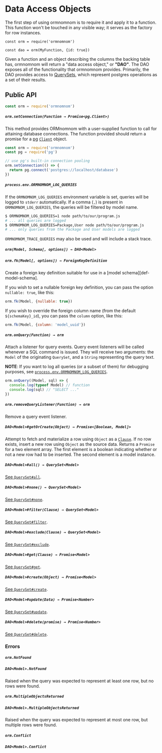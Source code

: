 # Data Access Objects

The first step of using ormnomnom is to require it and apply it to a function.
This function won't be touched in any visible way; it serves as the factory for
row instances.

```
const orm = require('ormnomnom')

const dao = orm(MyFunction, {id: true}) 
```

Given a function and an object describing the columns the backing table has,
ormnomnom will return a "data access object," or **"DAO"**. The DAO exposes all
of the functionality that ormnomnom provides. Primarily, the DAO provides
access to [QuerySets][ref-queryset], which represent postgres operations as a
set of their results.

## Public API

```javascript
const orm = require('ormnomnom')
```

##### `orm.setConnection(Function → Promise<pg.Client>)`

This method provides ORMnomnom with a user-supplied function to call for
attaining database connections. The function provided should return a promise
for a [pg][def-pg] [`Client`][def-pg-client] object.

```javascript
const orm = require('ormnomnom')
const pg = require('pg')

// use pg's built-in connection pooling
orm.setConnection(() => {
  return pg.connect('postgres://localhost/database')
})
```

##### `process.env.ORMNOMNOM_LOG_QUERIES`

If the `ORMNOMNOM_LOG_QUERIES` environment variable is set, queries
will be logged to `stderr` automatically. If a comma (`,`) is present
in `ORMNOMNOM_LOG_QUERIES`, the queries will be filtered by model
name.


```bash
$ ORMNOMNOM_LOG_QUERIES=1 node path/to/our/program.js
# ... all queries are logged
$ ORMNOMNOM_LOG_QUERIES=Package,User node path/to/our/program.js
# ... only queries from the Package and User models are logged
```

`ORMNOMNOM_TRACE_QUERIES` may also be used and will include a stack trace.

##### `orm(Model, Schema[, options]) → DAO<Model>`

##### `orm.fk(Model[, options]) → ForeignKeyDefinition`

Create a foreign key definition suitable for use in a [model schema][def-model-schema].

If you wish to set a nullable foreign key definition, you can pass the option `nullable: true`,
like this:

```js
orm.fk(Model, {nullable: true})
```

If you wish to override the foreign column name (from the default `${schemaKey}_id`), you can pass the `column` option, like this:

```js
orm.fk(Model, {column: 'model_uuid'})
```

##### `orm.onQuery(Function) → orm`

Attach a listener for query events. Query event listeners will be
called whenever a SQL command is issued. They will receive two
arguments: the `Model` of the originating `QuerySet`, and a `String`
representing the query text.

**NOTE**: If you want to log all queries (or a subset of them) for
debugging purposes, see [`process.env.ORMNOMNOM_LOG_QUERIES`](#processenvormnomnom_log_queries).

```javascript
orm.onQuery((Model, sql) => {
  console.log(typeof Model) // function
  console.log(sql) // "SELECT ..."
})
```

##### `orm.removeQueryListener(Function) → orm`

Remove a query event listener.

##### `DAO<Model>#getOrCreate(Object) → Promise<[Boolean, Model]>`

Attempt to fetch and materialize a row using `Object` as a
[`Clause`][def-clause]. If no row exists, insert a new row using `Object`
as the source data. Returns a `Promise` for a two element array. The first
element is a boolean indicating whether or not a new row had to be inserted.
The second element is a model instance.

##### `DAO<Model>#all() → QuerySet<Model>`

[See `QuerySet#all`](./queryset.md#querysetmodelall).

##### `DAO<Model>#none() → QuerySet<Model>`

[See `QuerySet#none`](./queryset.md#querysetmodelnone).

##### `DAO<Model>#filter(Clause) → QuerySet<Model>`

[See `QuerySet#filter`](./queryset.md#querysetfilterclause).

##### `DAO<Model>#exclude(Clause) → QuerySet<Model>`

[See `QuerySet#exclude`](./queryset.md#querysetexcludeclause).

##### `DAO<Model>#get(Clause) → Promise<Model>`

[See `QuerySet#get`](./queryset.md#querysetgetclause).

##### `DAO<Model>#create(Object) → Promise<Model>`

[See `QuerySet#create`](./queryset.md#querysetcreatedata).

##### `DAO<Model>#update(Data) → Promise<Number>`

[See `QuerySet#update`](./queryset.md#querysetupdatedata).

##### `DAO<Model>#delete(promise) → Promise<Number>`

[See `QuerySet#delete`](./queryset.md#querysetdelete).

### Errors

##### `orm.NotFound`
##### `DAO<Model>.NotFound`

Raised when the query was expected to represent at least one row, but no
rows were found.

##### `orm.MultipleObjectsReturned`
##### `DAO<Model>.MultipleObjectsReturned`

Raised when the query was expected to represent at most one row, but multiple
rows were found.

##### `orm.Conflict`
##### `DAO<Model>.Conflict`

[def-clause]: ./queryset.md#clauses
[ref-queryset]: ./queryset.md
[def-pg]: https://www.npmjs.org/package/pg
[def-pg-client]: https://github.com/brianc/node-postgres/wiki/Client
